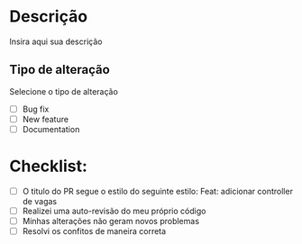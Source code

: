 # Descrição

Insira aqui sua descrição

## Tipo de alteração

Selecione o tipo de alteração

- [ ] Bug fix 
- [ ] New feature
- [ ] Documentation

# Checklist:

- [ ] O titulo do PR segue o estilo do seguinte estilo: Feat: adicionar controller de vagas 
- [ ] Realizei uma auto-revisão do meu próprio código
- [ ] Minhas alterações não geram novos problemas
- [ ] Resolvi os confitos de maneira correta